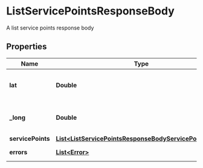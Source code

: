 

# ListServicePointsResponseBody

A list service points response body

## Properties

| Name | Type | Description | Notes |
|------------ | ------------- | ------------- | -------------|
|**lat** | **Double** | The latitude of the point. Represented as signed degrees. Required if long is provided. http://www.geomidpoint.com/latlon.html |  [optional] |
|**_long** | **Double** | The longitude of the point. Represented as signed degrees. Required if lat is provided. http://www.geomidpoint.com/latlon.html |  [optional] |
|**servicePoints** | [**List&lt;ListServicePointsResponseBodyServicePointsInner&gt;**](ListServicePointsResponseBodyServicePointsInner.md) |  |  [optional] |
|**errors** | [**List&lt;Error&gt;**](Error.md) | The errors associated with the failed API call |  [optional] [readonly] |



